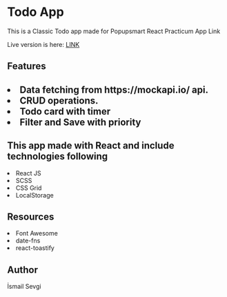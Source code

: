 <h1>Todo App</h1>
<p>This is a Classic Todo app made for Popupsmart React Practicum App Link</p>
<p>Live version is here: <a href="https://popupsmartpracticum.netlify.app/?">LINK</a></p>
<h2>Features<h2>
<li>Data fetching from https://mockapi.io/ api.</li>
<li>CRUD operations.</li>
<li>Todo card with timer</li>
<li>Filter and Save with priority</li>

<h2>This app made with React and include technologies following </h2>
<li>React JS</li>
<li>SCSS</li>
<li>CSS Grid</li>
<li>LocalStorage</li>

<h2>Resources</h2>
<li>Font Awesome</li>
<li>date-fns</li>
<li>react-toastify</li>


<h2>Author</h2>
<p>İsmail Sevgi</p>
